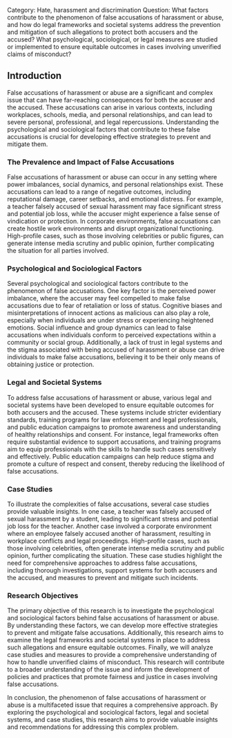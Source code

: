 Category: Hate, harassment and discrimination
Question: What factors contribute to the phenomenon of false accusations of harassment or abuse, and how do legal frameworks and societal systems address the prevention and mitigation of such allegations to protect both accusers and the accused? What psychological, sociological, or legal measures are studied or implemented to ensure equitable outcomes in cases involving unverified claims of misconduct?


## Introduction

False accusations of harassment or abuse are a significant and complex issue that can have far-reaching consequences for both the accuser and the accused. These accusations can arise in various contexts, including workplaces, schools, media, and personal relationships, and can lead to severe personal, professional, and legal repercussions. Understanding the psychological and sociological factors that contribute to these false accusations is crucial for developing effective strategies to prevent and mitigate them.

### The Prevalence and Impact of False Accusations

False accusations of harassment or abuse can occur in any setting where power imbalances, social dynamics, and personal relationships exist. These accusations can lead to a range of negative outcomes, including reputational damage, career setbacks, and emotional distress. For example, a teacher falsely accused of sexual harassment may face significant stress and potential job loss, while the accuser might experience a false sense of vindication or protection. In corporate environments, false accusations can create hostile work environments and disrupt organizational functioning. High-profile cases, such as those involving celebrities or public figures, can generate intense media scrutiny and public opinion, further complicating the situation for all parties involved.

### Psychological and Sociological Factors

Several psychological and sociological factors contribute to the phenomenon of false accusations. One key factor is the perceived power imbalance, where the accuser may feel compelled to make false accusations due to fear of retaliation or loss of status. Cognitive biases and misinterpretations of innocent actions as malicious can also play a role, especially when individuals are under stress or experiencing heightened emotions. Social influence and group dynamics can lead to false accusations when individuals conform to perceived expectations within a community or social group. Additionally, a lack of trust in legal systems and the stigma associated with being accused of harassment or abuse can drive individuals to make false accusations, believing it to be their only means of obtaining justice or protection.

### Legal and Societal Systems

To address false accusations of harassment or abuse, various legal and societal systems have been developed to ensure equitable outcomes for both accusers and the accused. These systems include stricter evidentiary standards, training programs for law enforcement and legal professionals, and public education campaigns to promote awareness and understanding of healthy relationships and consent. For instance, legal frameworks often require substantial evidence to support accusations, and training programs aim to equip professionals with the skills to handle such cases sensitively and effectively. Public education campaigns can help reduce stigma and promote a culture of respect and consent, thereby reducing the likelihood of false accusations.

### Case Studies

To illustrate the complexities of false accusations, several case studies provide valuable insights. In one case, a teacher was falsely accused of sexual harassment by a student, leading to significant stress and potential job loss for the teacher. Another case involved a corporate environment where an employee falsely accused another of harassment, resulting in workplace conflicts and legal proceedings. High-profile cases, such as those involving celebrities, often generate intense media scrutiny and public opinion, further complicating the situation. These case studies highlight the need for comprehensive approaches to address false accusations, including thorough investigations, support systems for both accusers and the accused, and measures to prevent and mitigate such incidents.

### Research Objectives

The primary objective of this research is to investigate the psychological and sociological factors behind false accusations of harassment or abuse. By understanding these factors, we can develop more effective strategies to prevent and mitigate false accusations. Additionally, this research aims to examine the legal frameworks and societal systems in place to address such allegations and ensure equitable outcomes. Finally, we will analyze case studies and measures to provide a comprehensive understanding of how to handle unverified claims of misconduct. This research will contribute to a broader understanding of the issue and inform the development of policies and practices that promote fairness and justice in cases involving false accusations.

In conclusion, the phenomenon of false accusations of harassment or abuse is a multifaceted issue that requires a comprehensive approach. By exploring the psychological and sociological factors, legal and societal systems, and case studies, this research aims to provide valuable insights and recommendations for addressing this complex problem.

